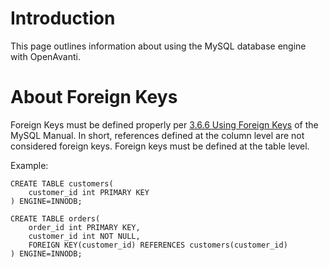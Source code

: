 # Introduction #

This page outlines information about using the MySQL database engine with OpenAvanti.


# About Foreign Keys #

Foreign Keys must be defined properly per [3.6.6 Using Foreign Keys](http://dev.mysql.com/doc/refman/5.0/en/example-foreign-keys.html) of the MySQL Manual. In short, references defined at the column level are not considered foreign keys. Foreign keys must be defined at the table level.

Example:

```
CREATE TABLE customers(
    customer_id int PRIMARY KEY
) ENGINE=INNODB;

CREATE TABLE orders(
    order_id int PRIMARY KEY,
    customer_id int NOT NULL,
    FOREIGN KEY(customer_id) REFERENCES customers(customer_id)
) ENGINE=INNODB;
```